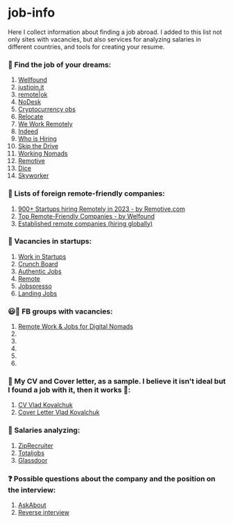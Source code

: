 # job-info
Here I collect information about finding a job abroad. I added to this list not only sites with vacancies, but also services for analyzing salaries in different countries, and tools for creating your resume.
### 🚀 Find the job of your dreams:
1. [Wellfound](https://wellfound.com/jobs)
2. [justjoin.it](https://justjoin.it/)
3. [remote|ok](https://remoteok.com/remote-quality-assurance-jobs)
4. [NoDesk](https://nodesk.co/remote-jobs/?query=qa)
5. [Cryptocurrency obs](https://cryptocurrencyjobs.co/?query=QA)
6. [Relocate](https://relocate.me/search?query=Qa)
7. [We Work Remotely](https://weworkremotely.com/remote-jobs/search?term=qa&button=&region%5B%5D=0&job_listing_type%5B%5D=Full-Time)
8. [Indeed](https://uk.indeed.com/?from=gnav-jobsearch--indeedmobile)
9. [Who is Hiring](https://whoishiring.io/search/-1.2999/-32.6511/2/?search=qa)
10. [Skip the Drive](https://www.skipthedrive.com/?s=qa)
11. [Working Nomads](https://www.workingnomads.com/remote-development-jobs)
12. [Remotive](https://remotive.com/)
13. [Dice](https://www.dice.com/)
14. [Skyworker](https://skyworker.ai/login)

### 🏢 Lists of foreign remote-friendly companies:
1. [900+ Startups hiring Remotely in 2023 - by Remotive.com](https://docs.google.com/spreadsheets/d/1TLJSlNxCbwRNxy14Toe1PYwbCTY7h0CNHeer9J0VRzE/edit#gid=1279011369)
2. [Top Remote-Friendly Companies - by Welfound](https://wellfound.com/job-collections/23-remote-friendly-companies)
3. [Established remote companies (hiring globally)](https://github.com/yanirs/established-remote/blob/master/README.md)

### 🦄 Vacancies in startups:
1. [Work in Startups](https://workinstartups.com/)
2. [Crunch Board](https://www.crunchboard.com/)
3. [Authentic Jobs](https://authenticjobs.com/)
4. [Remote](https://remote.co/)
5. [Jobspresso](https://jobspresso.co/hire-remote-workers/)
6. [Landing Jobs](https://landing.jobs/)

### 😃📖 FB groups with vacancies:
1. [Remote Work & Jobs for Digital Nomads](https://www.facebook.com/groups/remotework.digitalnomads/)
2. []()
3. []()
4. []()
5. []()
6. []()

### 📝 My CV and Cover letter, as a sample. I believe it isn't ideal but I found a job with it, then it works 🎉:
1. [CV Vlad Kovalchuk](https://docs.google.com/document/d/1MspinRj1gH04aCvx2xBntQ8y_D80exHMtadglPouImo/edit)
2. [Cover Letter Vlad Kovalchuk](https://docs.google.com/document/d/13-3XS3uP_xndsWjSpnmyZPB39xd-4JFOBvJoy3uYjXc/edit?usp=sharing)

### 💸 Salaries analyzing:
1. [ZipRecruiter](https://www.ziprecruiter.com/Salaries/Manual-Quality-Assurance-Salary)
2. [Totaljobs](https://www.totaljobs.com/account/signin?ReturnUrl=salary-planner%2Fsimulation%3Finhse%3DButton_salary-planner_start-planner-top)
3. [Glassdoor](https://www.glassdoor.com/Salaries/manual-quality-assurance-salary-SRCH_KO0,24.htm?clickSource=searchBtn)

### ❓ Possible questions about the company and the position on the interview:
1. [AskAbout](https://askabout.company/ua.html)
2. [Reverse interview](https://github.com/viraptor/reverse-interview)
